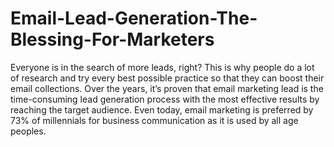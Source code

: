 # Email-Lead-Generation-The-Blessing-For-Marketers
Everyone is in the search of more leads, right? This is why people do a lot of research and try every best possible practice so that they can boost their email collections.  Over the years, it’s proven that email marketing lead is the time-consuming lead generation process with the most effective results by reaching the target audience. Even today, email marketing is preferred by 73% of millennials for business communication as it is used by all age peoples.
